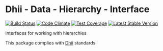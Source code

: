 # Dhii - Data - Hierarchy - Interface

[![Build Status](https://travis-ci.org/dhii/data-hierarchy-interface.svg?branch=master)](https://travis-ci.org/dhii/data-hierarchy-interface)
[![Code Climate](https://codeclimate.com/github/dhii/data-hierarchy-interface/badges/gpa.svg)](https://codeclimate.com/github/dhii/data-hierarchy-interface)
[![Test Coverage](https://codeclimate.com/github/dhii/data-hierarchy-interface/badges/coverage.svg)](https://codeclimate.com/github/dhii/data-hierarchy-interface/coverage)
[![Latest Stable Version](https://poser.pugx.org/dhii/data-hierarchy-interface/version)](https://packagist.org/packages/dhii/data-hierarchy-interface)

Interfaces for working with hierarchies

This package complies with [Dhii] standards

[Dhii]: https://github.com/Dhii/dhii
